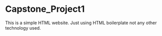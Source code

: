 # Capstone_Project1
This is a simple HTML website. Just using HTML boilerplate not any other technology used.
